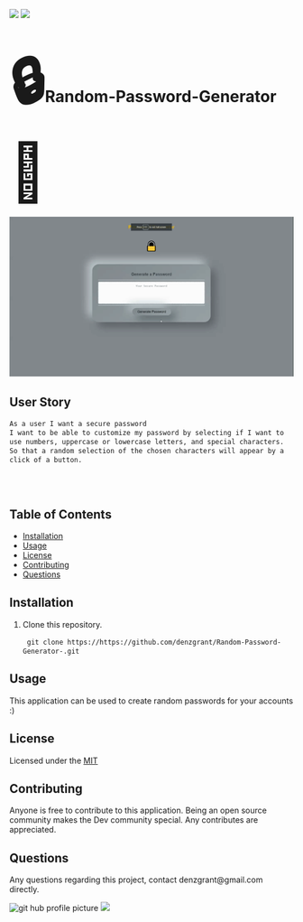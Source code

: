 <img src="https://img.shields.io/github/last-commit/denzgrant/Random-Password-Generator-"> <img src="https://img.shields.io/badge/-JavaScript-brightgreen">
<h1><span style='font-size:100px;'>&#128274;</span>Random-Password-Generator<span style='font-size:100px;'>&#128273;</span></h1>
<img src="/demo.gif" alt="demogif">  
 
 ## User Story
 ```
As a user I want a secure password
I want to be able to customize my password by selecting if I want to use numbers, uppercase or lowercase letters, and special characters.
So that a random selection of the chosen characters will appear by a click of a button.
  
```

 <br>
</p>
  <h2>Table of Contents</h2>
  <ul> 
   <li><a href="#Installation">Installation</a></li> 
   <li><a href="#Usage">Usage</a></li>   
   <li><a href="#License">License</a></li>   
   <li><a href="#Contributing">Contributing</a></li>   
   <li><a href="#Questions">Questions</a></li>                         
  </ul>
  <h2 id="Installation">Installation</h2>                         
  <p>
  <ol>
<li>Clone this repository.<pre><code> git <span class="hljs-keyword">clone</span> <span class="hljs-title">https</span>://https://github.com/denzgrant/Random-Password-Generator-.git
</code></pre></li>
</ol>
  <h2 id="Usage">Usage</h2>
  <p>This application can be used to create random passwords for your accounts :) 
  <h2 id="License">License</h2>
  <p>Licensed under the <a href="./LICENSE">MIT</a></p>
  <h2 id="Contributing">Contributing</h2>
  <p>Anyone is free to contribute to this application. Being an open source community makes the Dev community special. Any contributes are appreciated. </p>
  <h2 id="Questions">Questions</h2>
  <p style="strong">Any questions regarding this project, contact denzgrant@gmail.com directly.</p> 
  <img src="https://avatars.githubusercontent.com/u/58059554?" alt="git hub profile picture" height="225" width="250">
  
  <img src="https://img.shields.io/github/followers/denzgrant?label=follow&style=social">
  
